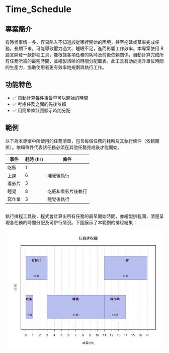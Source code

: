 # Time_Schedule
## 專案簡介
有時候事情一多，容易陷入不知道該從哪裡開始的困境，甚至拖延或草率完成任務。長期下來，可能導致壓力過大、睡眠不足，進而影響工作效率。本專案使用 R 語言開發一款排程工具，能根據各項任務的耗時及前後依賴關係，自動計算完成所有任務所需的最短時間，並繪製清晰的時間分配圖表。此工具有助於提升單位時間的生產力，協助使用者更有效率地規劃與執行工作。

## 功能特色

- ✅ 自動計算每件事最早可以開始的時間
- ✅ 考慮任務之間的先後依賴
- ✅ 用簡單條狀圖顯示時間分配

## 範例
以下為本專案中所使用的任務清單，包含每個任務的耗時及其執行條件（依賴關係）。依賴條件代表該任務必須在其他任務完成後才能開始。

| 事件   | 耗時 (hr) | 條件          |
|--------|------------|-------------------|
| 吃飯   | 1          |                   |
| 上課   | 6          | 睡覺後執行         |
| 看影片 | 3          |                   |
| 睡覺   | 8          | 吃飯和看影片後執行  |
| 寫作業 | 3          | 睡覺後執行         |

##
執行排程工具後，程式會計算出所有任務的最早開始時間，並繪製排程圖，清楚呈現各任務的時間分配及可併行情況。下圖展示了本範例的排程結果：

![排程圖範例](example_plot.png)
